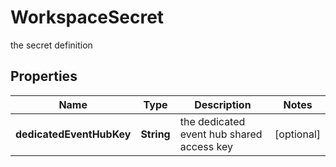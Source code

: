 

# WorkspaceSecret

the secret definition

## Properties

Name | Type | Description | Notes
------------ | ------------- | ------------- | -------------
**dedicatedEventHubKey** | **String** | the dedicated event hub shared access key |  [optional]



